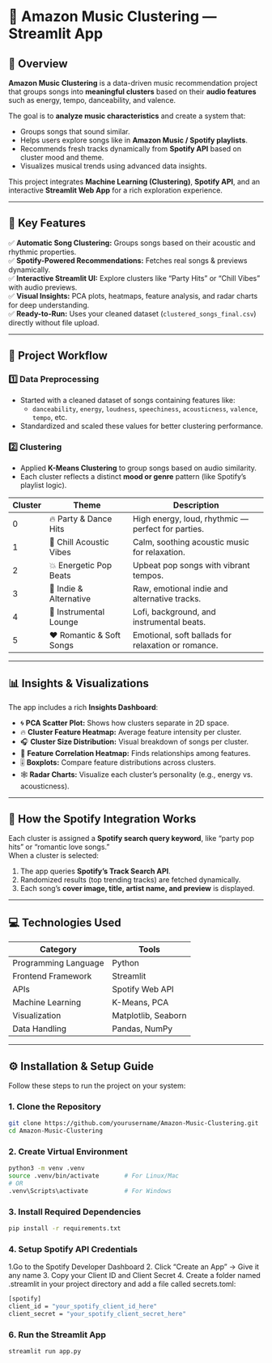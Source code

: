 # 🎵 Amazon Music Clustering — Streamlit App

## 📘 Overview
**Amazon Music Clustering** is a data-driven music recommendation project that groups songs into **meaningful clusters** based on their **audio features** such as energy, tempo, danceability, and valence.  

The goal is to **analyze music characteristics** and create a system that:
- Groups songs that sound similar.  
- Helps users explore songs like in **Amazon Music / Spotify playlists**.  
- Recommends fresh tracks dynamically from **Spotify API** based on cluster mood and theme.  
- Visualizes musical trends using advanced data insights.  

This project integrates **Machine Learning (Clustering)**, **Spotify API**, and an interactive **Streamlit Web App** for a rich exploration experience.

---

## 🌟 Key Features
✅ **Automatic Song Clustering:** Groups songs based on their acoustic and rhythmic properties.  
✅ **Spotify-Powered Recommendations:** Fetches real songs & previews dynamically.  
✅ **Interactive Streamlit UI:** Explore clusters like “Party Hits” or “Chill Vibes” with audio previews.  
✅ **Visual Insights:** PCA plots, heatmaps, feature analysis, and radar charts for deep understanding.  
✅ **Ready-to-Run:** Uses your cleaned dataset (`clustered_songs_final.csv`) directly without file upload.  

---

## 🧠 Project Workflow

### 1️⃣ Data Preprocessing
- Started with a cleaned dataset of songs containing features like:
  - `danceability`, `energy`, `loudness`, `speechiness`, `acousticness`, `valence`, `tempo`, etc.  
- Standardized and scaled these values for better clustering performance.  

### 2️⃣ Clustering
- Applied **K-Means Clustering** to group songs based on audio similarity.  
- Each cluster reflects a distinct **mood or genre** pattern (like Spotify’s playlist logic).  

| Cluster | Theme | Description |
|----------|--------|-------------|
| 0 | 🔥 Party & Dance Hits | High energy, loud, rhythmic — perfect for parties. |
| 1 | 🌙 Chill Acoustic Vibes | Calm, soothing acoustic music for relaxation. |
| 2 | 💥 Energetic Pop Beats | Upbeat pop songs with vibrant tempos. |
| 3 | 🎸 Indie & Alternative | Raw, emotional indie and alternative tracks. |
| 4 | 🎹 Instrumental Lounge | Lofi, background, and instrumental beats. |
| 5 | ❤️ Romantic & Soft Songs | Emotional, soft ballads for relaxation or romance. |

---

## 📊 Insights & Visualizations

The app includes a rich **Insights Dashboard**:
- 🌀 **PCA Scatter Plot:** Shows how clusters separate in 2D space.  
- 🔥 **Cluster Feature Heatmap:** Average feature intensity per cluster.  
- 🎧 **Cluster Size Distribution:** Visual breakdown of songs per cluster.  
- 🧠 **Feature Correlation Heatmap:** Finds relationships among features.  
- 🎚️ **Boxplots:** Compare feature distributions across clusters.  
- 🕸️ **Radar Charts:** Visualize each cluster’s personality (e.g., energy vs. acousticness).  

---

## 🧩 How the Spotify Integration Works

Each cluster is assigned a **Spotify search query keyword**, like “party pop hits” or “romantic love songs.”  
When a cluster is selected:
1. The app queries **Spotify’s Track Search API**.  
2. Randomized results (top trending tracks) are fetched dynamically.  
3. Each song’s **cover image, title, artist name, and preview** is displayed.  

---

## 💻 Technologies Used

| Category | Tools |
|-----------|-------|
| Programming Language | Python |
| Frontend Framework | Streamlit |
| APIs | Spotify Web API |
| Machine Learning | K-Means, PCA |
| Visualization | Matplotlib, Seaborn |
| Data Handling | Pandas, NumPy |

---

## ⚙️ Installation & Setup Guide

Follow these steps to run the project on your system:

### 1. Clone the Repository
```bash
git clone https://github.com/yourusername/Amazon-Music-Clustering.git
cd Amazon-Music-Clustering
```
### 2. Create Virtual Environment
```bash
python3 -m venv .venv
source .venv/bin/activate       # For Linux/Mac
# OR
.venv\Scripts\activate          # For Windows
```
### 3. Install Required Dependencies
```bash
pip install -r requirements.txt
```
### 4. Setup Spotify API Credentials

1.Go to the Spotify Developer Dashboard
2. Click “Create an App” → Give it any name
3. Copy your Client ID and Client Secret
4. Create a folder named .streamlit in your project directory and add a file called secrets.toml:
```bash
[spotify]
client_id = "your_spotify_client_id_here"
client_secret = "your_spotify_client_secret_here"
```
### 6. Run the Streamlit App
```bash
streamlit run app.py
```
